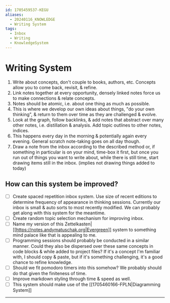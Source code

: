 ```yaml
---
id: 1705459537-KEGU
aliases:
  - 20240116_KNOWLEDGE
  - Writing System
tags:
  - Inbox
  - Writing
  - KnowledgeSystem
---
```


# Writing System

1. Write about concepts, don't couple to books, authors, etc. Concepts allow you to come back, revisit, & refine.
2. Link notes together at every opportunity, densely linked notes force us to make connections & relate concepts.
3. Notes should be atomic, i.e. about one thing as much as possible.
4. This is where we develop our own ideas about things, "do your own thinking", & return to them over time as they are challenged & evolve.
5. Look at the graph, follow backlinks, & add notes that abstract over many other notes, i.e. distillation & analysis. Add topic outlines to other notes, indices.
6. This happens every day in the morning & potentially again every evening. General scratch note-taking goes on all day though.
7. Draw a note from the inbox according to the described method or, if something in particular is on your mind, time-box it first, but once you run out of things you want to write about, while there is still time, start drawing items still in the inbox. (implies not drawing things added to today)

## How can this system be improved?

- [ ] Create spaced repetition inbox system. Use size of recent editions to determine frequency of appearance in thinking sessions. Currently our inbox is small & auto sorts to most recently modified. We can probably get along with this system for the meantime.
- [ ] Create random topic selection mechanism for improving inbox.
- [ ] Name my version of this Zettelkasten|[[https://notes.andymatuschak.org|Evergreen]] system to something mind palace like that is appealing to me.
- [ ] Programming sessions should probably be conducted in a similar manner. Could they also be dispersed over these same concepts in code blocks & while added to project files? If it's a concept I'm familiar with, I should copy & paste, but if it's something challenging, it's a good chance to refine knowledge.
- [ ] Should we fit pomodoro timers into this somehow? We probably should do that given the finiteness of time.
- [ ] Improve markdown styling through time & speed as well.
- [ ] This system should make use of the [[1705460166-FPLN|Diagramming System]]

---

<!-- markdownlint-disable-file MD013 -->
